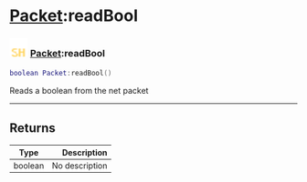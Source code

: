 # [Packet](../packet/README.md):readBool

### <img src="../../.gitbook/assets/shared.png" width="32" height="32" /> [Packet](../packet/README.md):readBool

```lua
boolean Packet:readBool()
```

Reads a boolean from the net packet<br>

-----------------
## Returns

| Type   | Description |
| ------ | ----------: |
| boolean | No description |

